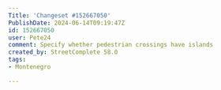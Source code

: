 ```yaml
---
Title: 'Changeset #152667050'
PublishDate: 2024-06-14T09:19:47Z
id: 152667050
user: Pete24
comment: Specify whether pedestrian crossings have islands
created_by: StreetComplete 58.0
tags:
- Montenegro

---
```

